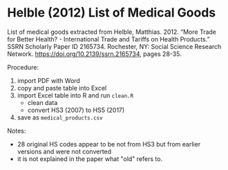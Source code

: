 # Helble (2012) List of Medical Goods

List of medical goods extracted from Helble, Matthias. 2012. “More Trade for Better Health? - International Trade and Tariffs on Health Products.” SSRN Scholarly Paper ID 2165734. Rochester, NY: Social Science Research Network. https://doi.org/10.2139/ssrn.2165734, pages 28-35.

Procedure:
1. import PDF with Word
2. copy and paste table into Excel
3. import Excel table into R and run `clean.R`
    - clean data
    - convert HS3 (2007) to HS5 (2017)
4. save as `medical_products.csv`

Notes:
- 28 original HS codes appear to be not from HS3 but from earlier versions and were not converted
- it is not explained in the paper what "old" refers to.